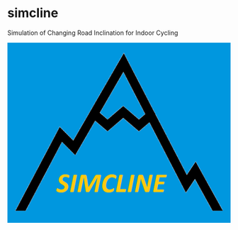 # simcline
Simulation of Changing Road Inclination for Indoor Cycling

![SIMCLINE Logo](https://github.com/Berg0162/simcline/blob/master/images/SC_logo.png)

